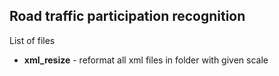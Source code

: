 ## Road traffic participation recognition

List of files

- **xml_resize** - reformat all xml files in folder with given scale

